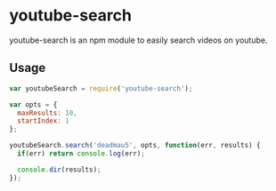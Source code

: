# youtube-search

youtube-search is an npm module to easily search videos on youtube.

## Usage

```javascript 
var youtubeSearch = require('youtube-search');

var opts = {
  maxResults: 10,
  startIndex: 1
};

youtubeSearch.search('deadmau5', opts, function(err, results) {
  if(err) return console.log(err);

  console.dir(results);
});
```
